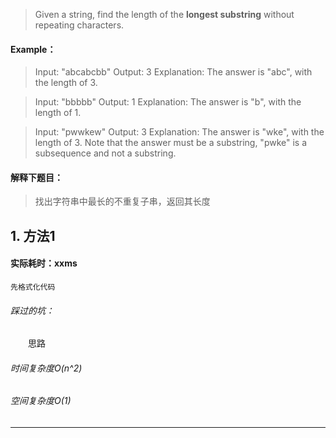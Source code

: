 > Given a string, find the length of the **longest substring** without repeating characters.
#### Example：
> Input: "abcabcbb"
Output: 3 
Explanation: The answer is "abc", with the length of 3. 

> Input: "bbbbb"
Output: 1
Explanation: The answer is "b", with the length of 1.

> Input: "pwwkew"
Output: 3
Explanation: The answer is "wke", with the length of 3. 
             Note that the answer must be a substring, "pwke" is a subsequence and not a substring.

#### 解释下题目：
> 找出字符串中最长的不重复子串，返回其长度


## 1. 方法1
#### 实际耗时：xxms
```
先格式化代码
```
###### 踩过的坑：
&emsp;&emsp;思路
###### 时间复杂度O(n^2)
###### 空间复杂度O(1)
---------
